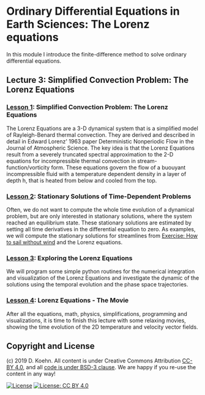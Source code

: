# Ordinary Differential Equations in Earth Sciences: The Lorenz equations

In this module I introduce the finite-difference method to solve ordinary differential equations.

## Lecture 3: Simplified Convection Problem: The Lorenz Equations

### [Lesson 1](http://nbviewer.ipython.org/urls/github.com/daniel-koehn/Differential-equations-earth-system/tree/master/03_Lorenz_equations/01_LorenzEquations_intro.ipynb): Simplified Convection Problem: The Lorenz Equations

The Lorenz Equations are a 3-D dynamical system that is a simplified model of Rayleigh-Benard thermal convection. They are derived and described in detail in Edward Lorenz' 1963 paper 
Deterministic Nonperiodic Flow in the Journal of Atmospheric Science. The key idea is that the Lorenz Equations result from a severely truncated spectral approximation to the 2-D equations 
for incompressible thermal convection in stream-function/vorticity form. These equations govern the flow of a buouyant incompressible fluid with a temperature dependent density in a layer 
of depth h, that is heated from below and cooled from the top. 

### [Lesson 2](http://nbviewer.ipython.org/urls/github.com/daniel-koehn/Differential-equations-earth-system/tree/master/03_Lorenz_equations/02_Stationary_solutions_of_DE.ipynb): Stationary Solutions of Time-Dependent Problems

Often, we do not want to compute the whole time evolution of a dynamical problem, but are only interested in stationary solutions, where the system reached an equilibrium state. These stationary solutions are 
estimated by setting all time derivatives in the differential equation to zero. As examples, we will compute the stationary solutions for streamlines from [Exercise: How to sail without wind](https://nbviewer.jupyter.org/github/daniel-koehn/Differential-equations-earth-system/blob/master/02_finite_difference_intro/3_fd_ODE_example_sailing_wo_wind.ipynb) and the Lorenz equations.

### [Lesson 3](http://nbviewer.ipython.org/urls/github.com/daniel-koehn/Differential-equations-earth-system/tree/master/03_Lorenz_equations/03_LorenzEquations_fdsolve.ipynb): Exploring the Lorenz Equations

We will program some simple python routines for the numerical integration and visualization of the Lorenz Equations and investigate the dynamic of the solutions using the temporal evolution and the phase space 
trajectories.

### [Lesson 4](https://nbviewer.jupyter.org/github/daniel-koehn/Differential-equations-earth-system/blob/master/03_Lorenz_equations/04_LorenzEquations_fdsolve_movie.ipynb): Lorenz Equations - The Movie

After all the equations, math, physics, simplifications, programming and visualizations, it is time to finish this lecture with some relaxing movies, showing the time evolution of the 2D temperature and velocity 
vector fields. 

## Copyright and License

(c) 2019 D. Koehn. All content is under Creative Commons Attribution [CC-BY 4.0](https://creativecommons.org/licenses/by/4.0/legalcode.txt), and all [code is under BSD-3 clause](https://github.com/engineersCode/EngComp/blob/master/LICENSE). We are happy if you re-use the content in any way!

[![License](https://img.shields.io/badge/License-BSD%203--Clause-blue.svg)](https://opensource.org/licenses/BSD-3-Clause) [![License: CC BY 4.0](https://img.shields.io/badge/License-CC%20BY%204.0-lightgrey.svg)](https://creativecommons.org/licenses/by/4.0/)
